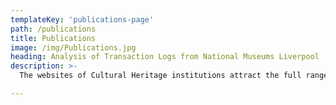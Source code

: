 ```yaml
---
templateKey: 'publications-page'
path: /publications
title: Publications
image: /img/Publications.jpg
heading: Analysis of Transaction Logs from National Museums Liverpool
description: >-
  The websites of Cultural Heritage institutions attract the full range of users, from professionals to novices, for a variety of tasks. However, many institutions are reporting high bounce rates and therefore seeking ways to better engage users. The analysis of transaction logs can provide insights into users’ searching and navigational behaviours and support engagement strategies. In this paper we present the results from a transaction log analysis of web server logs representing user-system interactions from the seven websites of National Museums Liverpool (NML). In addition, we undertake an exploratory cluster analysis of users to identify potential user groups that emerge from the data. We compare this with previous studies of NML website users.

---
```

